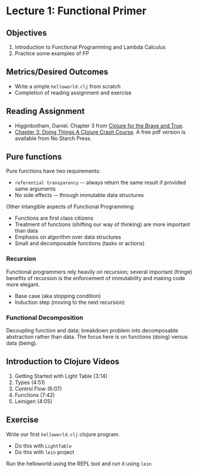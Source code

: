 # Lecture 1: Functional Primer

## Objectives

1. Introduction to Functional Programming and Lambda Calculus
2. Practice some examples of FP

## Metrics/Desired Outcomes

* Write a simple `helloworld.clj` from scratch
* Completion of reading assignment and exercise

## Reading Assignment

* Higginbotham, Daniel. Chapter 3 from [Clojure for the Brave and True](http://www.braveclojure.com/). 
* [Chapter 3: Doing Things A Clojure Crash Course](https://www.nostarch.com/download/Clojure%20for%20the%20Brave%20and%20True_sample_ch3.pdf). A free pdf version is available from No Starch Press.

## Pure functions

Pure functions have two requirements:
* `referential transparency` -- always return the same result if provided same arguments
* No side effects -- through immutable data structures

Other intangible aspects of Functional Programming:
* Functions are first class citizens
* Treatment of functions (shifting our way of thinking) are more important than data
* Emphasis on algorithm over data structures
* Small and decomposable functions (tasks or actions)

### Recursion

Functional programmers rely heavily on recursion; several important (fringe) benefits of recursion is the enforcement of immutability and making code more elegant.

* Base case (aka stopping condition)
* Induction step (moving to the next recursion)

### Functional Decomposition

Decoupling function and data; breakdown problem into decomposable abstraction rather than data.  The focus here is on functions (doing) versus data (being).

## Introduction to Clojure Videos

1. Getting Started with Light Table (3:14)
2. Types (4:51)
3. Control Flow (6:07)
4. Functions (7:42)
5. Leinigen (4:05)

## Exercise

Write our first `helloworld.clj` clojure program.

* Do this with `LightTable`
* Do this with `lein` project

Run the helloworld using the REPL tool and run it using `lein`

